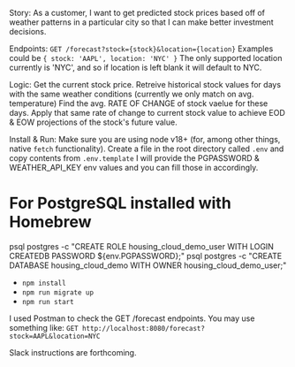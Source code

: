 Story: As a customer, I want to get predicted stock prices based off of weather patterns in a particular city so that I can make better investment decisions.

Endpoints:
`GET /forecast?stock={stock}&location={location}`
Examples could be `{ stock: 'AAPL', location: 'NYC' }`
The only supported location currently is 'NYC', and so if location is left blank it will default to NYC.

Logic:
Get the current stock price.
Retreive historical stock values for days with the same weather conditions (currently we only match on avg. temperature)
Find the avg. RATE OF CHANGE of stock vaelue for these days.
Apply that same rate of change to current stock value to achieve EOD & EOW projections of the stock's future value.

Install & Run:
Make sure you are using node v18+ (for, among other things, native ```fetch``` functionality).
Create a file in the root directory called `.env` and copy contents from `.env.template`
I will provide the PGPASSWORD & WEATHER_API_KEY env values and you can fill those in accordingly.

# For PostgreSQL installed with Homebrew
psql postgres -c "CREATE ROLE housing_cloud_demo_user WITH LOGIN CREATEDB PASSWORD ${env.PGPASSWORD};"
psql postgres -c "CREATE DATABASE housing_cloud_demo WITH OWNER housing_cloud_demo_user;"

- `npm install`
- `npm run migrate up`
- `npm run start`

I used Postman to check the GET /forecast endpoints. You may use something like:
`GET http://localhost:8080/forecast?stock=AAPL&location=NYC`

Slack instructions are forthcoming.
